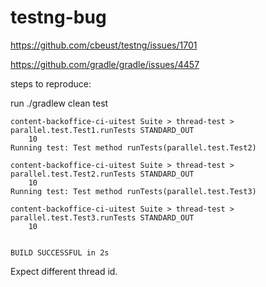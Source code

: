 # testng-bug

https://github.com/cbeust/testng/issues/1701

https://github.com/gradle/gradle/issues/4457

steps to reproduce:

run ./gradlew clean test

```
content-backoffice-ci-uitest Suite > thread-test > parallel.test.Test1.runTests STANDARD_OUT
    10
Running test: Test method runTests(parallel.test.Test2)

content-backoffice-ci-uitest Suite > thread-test > parallel.test.Test2.runTests STANDARD_OUT
    10
Running test: Test method runTests(parallel.test.Test3)

content-backoffice-ci-uitest Suite > thread-test > parallel.test.Test3.runTests STANDARD_OUT
    10


BUILD SUCCESSFUL in 2s
```
Expect different thread id.
